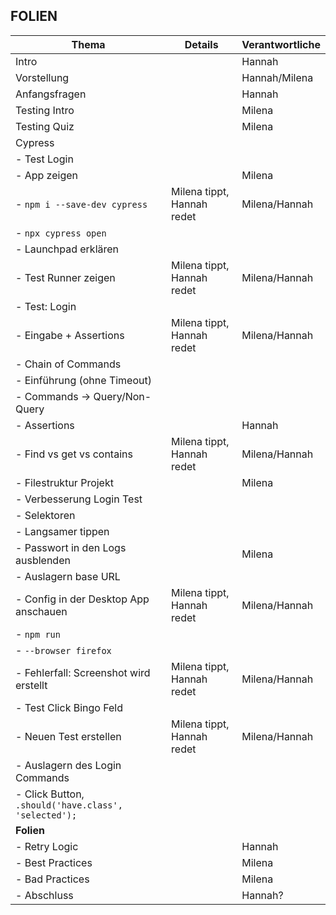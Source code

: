 ## FOLIEN ##
| Thema                        | Details                                      | Verantwortliche |
|------------------------------|----------------------------------------------|-----------------|
| Intro                        |                                               | Hannah          |
| Vorstellung                  |                                               | Hannah/Milena   |
| Anfangsfragen                |                                               | Hannah          |
| Testing Intro                |                                               | Milena          |
| Testing Quiz                 |                                               | Milena          |
| Cypress                      |                                               |                 |
| - Test Login                 |                                               |                 |
|   - App zeigen               |                                               | Milena          |
|   - `npm i --save-dev cypress` | Milena tippt, Hannah redet                  | Milena/Hannah   |
|   - `npx cypress open`       |                                               |                 |
|     - Launchpad erklären     |                                               |                 |
|     - Test Runner zeigen     | Milena tippt, Hannah redet                   | Milena/Hannah   |
|   - Test: Login              |                                               |                 |
|     - Eingabe + Assertions   | Milena tippt, Hannah redet                   | Milena/Hannah   |
|   - Chain of Commands        |                                               |                 |
|     - Einführung (ohne Timeout) |                                          |                 |
|       - Commands -> Query/Non-Query |                                      |                 |
|       - Assertions           |                                               | Hannah          |
|     - Find vs get vs contains | Milena tippt, Hannah redet                  | Milena/Hannah   |
|     - Filestruktur Projekt   |                                               | Milena          |
|   - Verbesserung Login Test  |                                               |                 |
|     - Selektoren             |                                               |                 |
|     - Langsamer tippen       |                                               |                 |
|     - Passwort in den Logs ausblenden |                                     | Milena          |
|     - Auslagern base URL     |                                               |                 |
|       - Config in der Desktop App anschauen | Milena tippt, Hannah redet   | Milena/Hannah   |
|     - `npm run`              |                                               |                 |
|       - `--browser firefox`  |                                               |                 |
|       - Fehlerfall: Screenshot wird erstellt | Milena tippt, Hannah redet  | Milena/Hannah   |
| - Test Click Bingo Feld      |                                               |                 |
|   - Neuen Test erstellen     | Milena tippt, Hannah redet                   | Milena/Hannah   |
|   - Auslagern des Login Commands |                                         |                 |
|   - Click Button, `.should('have.class', 'selected');` |                   |                 |
| **Folien**                   |                                               |                 |
| - Retry Logic                |                                               | Hannah          |
| - Best Practices             |                                               | Milena          |
| - Bad Practices              |                                               | Milena          |
| - Abschluss                  |                                               | Hannah?         |